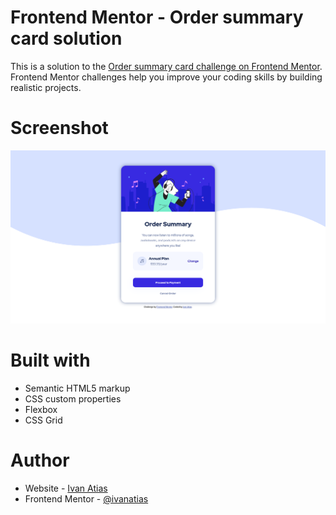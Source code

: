 # Frontend Mentor - Order summary card solution

This is a solution to the [Order summary card challenge on Frontend Mentor](https://www.frontendmentor.io/challenges/order-summary-component-QlPmajDUj). Frontend Mentor challenges help you improve your coding skills by building realistic projects.

# Screenshot

![](./order-summary-component.png)

# Built with

- Semantic HTML5 markup
- CSS custom properties
- Flexbox
- CSS Grid

# Author

- Website - [Ivan Atias](https://www.ivanatias.dev)
- Frontend Mentor - [@ivanatias](https://www.frontendmentor.io/profile/ivanatias)
